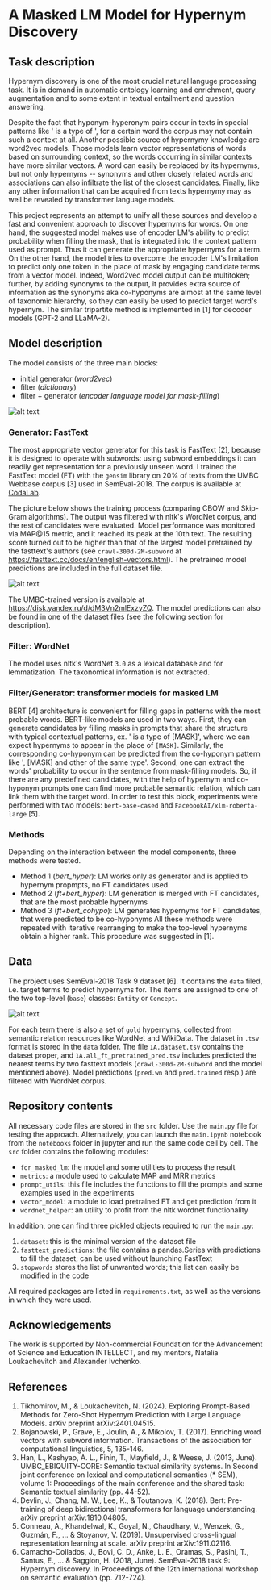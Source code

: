 # A Masked LM Model for Hypernym Discovery
## Task description
Hypernym discovery is one of the most crucial natural languge processing task. It is in demand in automatic ontology learning and enrichment, query augmentation and to some extent in textual entailment and question answering.

Despite the fact that hyponym-hyperonym pairs occur in texts in special patterns like '<target> is a type of <hypernym>', for a certain word the corpus may not contain such a context at all. Another possible source of hypernymy knowledge are word2vec models. Those models learn vector representations of words based on surrounding context, so the words occurring in similar contexts have more similar vectors. A word can easily be replaced by its hypernyms, but not only hypernyms -- synonyms and other closely related words and associations can also infiltrate the list of the closest candidates. Finally, like any other information that can be acquired from texts hypernymy may as well be revealed by transformer language models.

This project represents an attempt to unify all these sources and develop a fast and convenient approach to discover hypernyms for words. On one hand, the suggested model makes use of encoder LM's ability to predict probability when filling the mask, that is integrated into the context pattern used as prompt. Thus it can generate the appropriate hypernyms for a term. On the other hand, the model tries to overcome the encoder LM's limitation to predict only one token in the place of mask by engaging candidate terms from a vector model. Indeed, Word2vec model output can be multitoken; further, by adding synonyms to the output, it provides extra source of information as the synonyms aka co-hyponyms are almost at the same level of taxonomic hierarchy, so they can easily be used to predict target word's hypernym.
The similar tripartite method is implemented in [1] for decoder models (GPT-2 and LLaMA-2).

## Model description
The model consists of the three main blocks:
* initial generator (_word2vec_)
* filter (_dictionary_)
* filter + generator (_encoder language model for mask-filling_)

![alt text](pipeline.jpg)

### Generator: FastText
The most appropriate vector generator for this task is FastText [2], because it is designed to operate with subwords: using subword embeddings it can readily get representation for a previously unseen word. I trained the FastText model (FT) with the `gensim` library on 20% of texts from the UMBC Webbase corpus [3] used in SemEval-2018. The corpus is available at [CodaLab](https://competitions.codalab.org/competitions/17119#learn_the_details-terms_and_conditions).

The picture below shows the training process (comparing CBOW and Skip-Gram algorithms). The output was filtered with nltk's WordNet corpus, and the rest of candidates were evaluated. Model performance was monitored via MAP@15 metric, and it reached its peak at the 10th text. The resulting score turned out to be higher than that of the largest model pretrained by the fasttext's authors (see `crawl-300d-2M-subword` at https://fasttext.cc/docs/en/english-vectors.html). The pretrained model predictions are included in the full dataset file.

![alt text](https://github.com/feudor2/hypernym_masked_discoverer/blob/main/data/fasttext_training.png?raw=true)

The UMBC-trained version is available at https://disk.yandex.ru/d/dM3Vn2mlExzyZQ. The model predictions can also be found in one of the dataset files (see the following section for description).

### Filter: WordNet
The model uses nltk's WordNet `3.0` as a lexical database and for lemmatization. The taxonomical information is not extracted.

### Filter/Generator: transformer models for masked LM
BERT [4] architecture is convenient for filling gaps in patterns with the most probable words. BERT-like models are used in two ways. First, they can generate candidates by filling masks in prompts that share the structure with typical contextual patterns, ex. '<target> is a type of [MASK]', where we can expect hypernyms to appear in the place of `[MASK]`. Similarly, the corresponding co-hyponym can be predicted from the co-hyponym pattern like '<target>, [MASK] and other of the same type'. Second, one can extract the words' probability to occur in the sentence from mask-filling models. So, if there are any predefined candidates, with the help of hypernym and co-hyponym prompts one can find more probable semantic relation, which can link them with the target word. In order to test this block, experiments were performed with two models: `bert-base-cased` and `FacebookAI/xlm-roberta-large` [5].

### Methods
Depending on the interaction between the model components, three methods were tested.
* Method 1 (_bert_hyper_): LM works only as generator and is applied to hypernym propmpts, no FT candidates used
* Method 2 (_ft+bert_hyper_): LM generation is merged with FT candidates, that are the most probable hypernyms
* Method 3 (_ft+bert_cohypo_): LM generates hypernyms for FT candidates, that were predicted to be co-hyponyms
All these methods were repeated with iterative rearranging to make the top-level hypernyms obtain a higher rank. This procedure was suggested in [1].

## Data
The project uses SemEval-2018 Task 9 dataset [6]. It contains the `data` filed, i.e. target terms to predict hypernyms for. The items are assigned to one of the two top-level (`base`) classes: `Entity` or `Concept`. 

![alt text](https://github.com/feudor2/hypernym_masked_discoverer/blob/main/data/concept-entity-ratio.png?raw=true)

For each term there is also a set of `gold` hypernyms, collected from semantic relation resources like WordNet and WikiData.
The dataset in `.tsv` format is stored in the `data` folder. The file `1A.dataset.tsv` contains the dataset proper, and `1A.all_ft_pretrained_pred.tsv` includes predicted the nearest terms by two fasttext models (`crawl-300d-2M-subword` and the model mentioned above). Model predictions (`pred.wn` and `pred.trained` resp.) are filtered with WordNet corpus.

## Repository contents
All necessary code files are stored in the `src` folder. Use the `main.py` file for testing the approach. Alternatively, you can launch the `main.ipynb` notebook from the `notebooks` folder in jupyter and run the same code cell by cell. The `src` folder contains the following modules:
* `for_masked_lm`: the model and some utilities to process the result
* `metrics`: a module used to calculate MAP and MRR metrics
* `prompt_utils`: this file includes the functions to fill the prompts and some examples used in the experiments
* `vector_model`: a module to load pretrained FT and get prediction from it
* `wordnet_helper`: an utility to profit from the nltk wordnet functionality
  
In addition, one can find three pickled objects required to run the `main.py`:
1. `dataset`: this is the minimal version of the dataset file
2. `fasttext_predictions`: the file contains a pandas.Series with predictions to fill the dataset; can be used without launching FastText
3. `stopwords` stores the list of unwanted words; this list can easily be modified in the code

All required packages are listed in `requirements.txt`, as well as the versions in which they were used. 

## Acknowledgements
The work is supported by Non-commercial Foundation for the Advancement of Science and Education INTELLECT, and my mentors, Natalia Loukachevitch and Alexander Ivchenko. 

## References
1. Tikhomirov, M., & Loukachevitch, N. (2024). Exploring Prompt-Based Methods for Zero-Shot Hypernym Prediction with Large Language Models. arXiv preprint arXiv:2401.04515.
2. Bojanowski, P., Grave, E., Joulin, A., & Mikolov, T. (2017). Enriching word vectors with subword information. Transactions of the association for computational linguistics, 5, 135-146.
3. Han, L., Kashyap, A. L., Finin, T., Mayfield, J., & Weese, J. (2013, June). UMBC_EBIQUITY-CORE: Semantic textual similarity systems. In Second joint conference on lexical and computational semantics (* SEM), volume 1: Proceedings of the main conference and the shared task: Semantic textual similarity (pp. 44-52).
4. Devlin, J., Chang, M. W., Lee, K., & Toutanova, K. (2018). Bert: Pre-training of deep bidirectional transformers for language understanding. arXiv preprint arXiv:1810.04805.
5. Conneau, A., Khandelwal, K., Goyal, N., Chaudhary, V., Wenzek, G., Guzmán, F., ... & Stoyanov, V. (2019). Unsupervised cross-lingual representation learning at scale. arXiv preprint arXiv:1911.02116.
6. Camacho-Collados, J., Bovi, C. D., Anke, L. E., Oramas, S., Pasini, T., Santus, E., ... & Saggion, H. (2018, June). SemEval-2018 task 9: Hypernym discovery. In Proceedings of the 12th international workshop on semantic evaluation (pp. 712-724).
